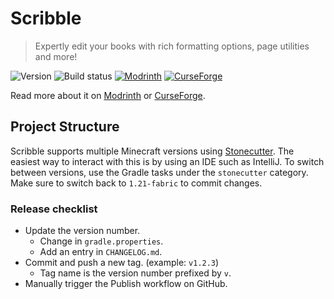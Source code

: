 # Scribble

> Expertly edit your books with rich formatting options, page utilities and more!

![Version](https://img.shields.io/github/v/release/chrrs/scribble?include_prereleases&style=flat-square)
![Build status](https://img.shields.io/github/actions/workflow/status/chrrs/scribble/build.yml?style=flat-square)
[![Modrinth](https://img.shields.io/modrinth/dt/yXAvIk0x?style=flat-square&logo=modrinth)](https://modrinth.com/mod/scribble)
[![CurseForge](https://img.shields.io/curseforge/dt/1051344?style=flat-square&logo=curseforge)](https://curseforge.com/minecraft/mc-mods/scribble)

Read more about it on [Modrinth](https://modrinth.com/mod/scribble)
or [CurseForge](https://curseforge.com/minecraft/mc-mods/scribble).

## Project Structure

Scribble supports multiple Minecraft versions using [Stonecutter](https://stonecutter.kikugie.dev/).
The easiest way to interact with this is by using an IDE such as IntelliJ. To switch between versions,
use the Gradle tasks under the `stonecutter` category. Make sure to switch back to `1.21-fabric` to commit changes.

### Release checklist

- Update the version number.
    - Change in `gradle.properties`.
    - Add an entry in `CHANGELOG.md`.
- Commit and push a new tag. (example: `v1.2.3`)
    - Tag name is the version number prefixed by `v`.
- Manually trigger the Publish workflow on GitHub.
